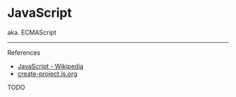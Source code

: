 # JavaScript

aka. ECMAScript

---

References

- [JavaScript - Wikipedia](https://en.wikipedia.org/wiki/JavaScript)
- [create-project.js.org](https://create-project.js.org/)

TODO
